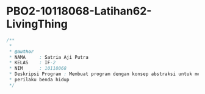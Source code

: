 # PBO2-10118068-Latihan62-LivingThing
```java
/**
 *	
 * @author
 * NAMA     : Satria Aji Putra
 * KELAS    : IF-2
 * NIM      : 10118068
 * Deskripsi Program : Membuat program dengan konsep abstraksi untuk menampilkan
 * perilaku benda hidup
 */
 ```
